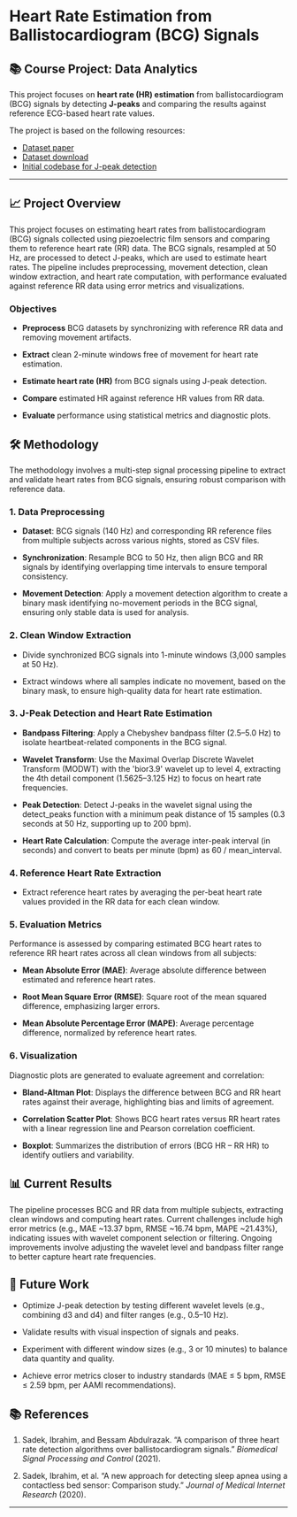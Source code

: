 # Heart Rate Estimation from Ballistocardiogram (BCG) Signals

## 📚 Course Project: Data Analytics

This project focuses on **heart rate (HR) estimation** from ballistocardiogram (BCG) signals by detecting **J-peaks** and comparing the results against reference ECG-based heart rate values.

The project is based on the following resources:
- [Dataset paper](https://www.nature.com/articles/s41597-024-03950-5)
- [Dataset download](https://doi.org/10.6084/m9.figshare.26013157)
- [Initial codebase for J-peak detection](https://codeocean.com/capsule/1398208/tree)

---
📈 Project Overview
-------------------

This project focuses on estimating heart rates from ballistocardiogram (BCG) signals collected using piezoelectric film sensors and comparing them to reference heart rate (RR) data. The BCG signals, resampled at 50 Hz, are processed to detect J-peaks, which are used to estimate heart rates. The pipeline includes preprocessing, movement detection, clean window extraction, and heart rate computation, with performance evaluated against reference RR data using error metrics and visualizations.

### Objectives

*   **Preprocess** BCG datasets by synchronizing with reference RR data and removing movement artifacts.
    
*   **Extract** clean 2-minute windows free of movement for heart rate estimation.
    
*   **Estimate heart rate (HR)** from BCG signals using J-peak detection.
    
*   **Compare** estimated HR against reference HR values from RR data.
    
*   **Evaluate** performance using statistical metrics and diagnostic plots.
    

🛠️ Methodology
---------------

The methodology involves a multi-step signal processing pipeline to extract and validate heart rates from BCG signals, ensuring robust comparison with reference data.

### 1\. Data Preprocessing

*   **Dataset**: BCG signals (140 Hz) and corresponding RR reference files from multiple subjects across various nights, stored as CSV files.
    
*   **Synchronization**: Resample BCG to 50 Hz, then align BCG and RR signals by identifying overlapping time intervals to ensure temporal consistency.
    
*   **Movement Detection**: Apply a movement detection algorithm to create a binary mask identifying no-movement periods in the BCG signal, ensuring only stable data is used for analysis.
    

### 2\. Clean Window Extraction

*   Divide synchronized BCG signals into 1-minute windows (3,000 samples at 50 Hz).
    
*   Extract windows where all samples indicate no movement, based on the binary mask, to ensure high-quality data for heart rate estimation.
    

### 3\. J-Peak Detection and Heart Rate Estimation

*   **Bandpass Filtering**: Apply a Chebyshev bandpass filter (2.5–5.0 Hz) to isolate heartbeat-related components in the BCG signal.
    
*   **Wavelet Transform**: Use the Maximal Overlap Discrete Wavelet Transform (MODWT) with the 'bior3.9' wavelet up to level 4, extracting the 4th detail component (1.5625–3.125 Hz) to focus on heart rate frequencies.
    
*   **Peak Detection**: Detect J-peaks in the wavelet signal using the detect\_peaks function with a minimum peak distance of 15 samples (0.3 seconds at 50 Hz, supporting up to 200 bpm).
    
*   **Heart Rate Calculation**: Compute the average inter-peak interval (in seconds) and convert to beats per minute (bpm) as 60 / mean\_interval.
    

### 4\. Reference Heart Rate Extraction

*   Extract reference heart rates by averaging the per-beat heart rate values provided in the RR data for each clean window.
    

### 5\. Evaluation Metrics

Performance is assessed by comparing estimated BCG heart rates to reference RR heart rates across all clean windows from all subjects:

*   **Mean Absolute Error (MAE)**: Average absolute difference between estimated and reference heart rates.
    
*   **Root Mean Square Error (RMSE)**: Square root of the mean squared difference, emphasizing larger errors.
    
*   **Mean Absolute Percentage Error (MAPE)**: Average percentage difference, normalized by reference heart rates.
    

### 6\. Visualization

Diagnostic plots are generated to evaluate agreement and correlation:

*   **Bland-Altman Plot**: Displays the difference between BCG and RR heart rates against their average, highlighting bias and limits of agreement.
    
*   **Correlation Scatter Plot**: Shows BCG heart rates versus RR heart rates with a linear regression line and Pearson correlation coefficient.
    
*   **Boxplot**: Summarizes the distribution of errors (BCG HR – RR HR) to identify outliers and variability.
    

📊 Current Results
------------------

The pipeline processes BCG and RR data from multiple subjects, extracting clean windows and computing heart rates. Current challenges include high error metrics (e.g., MAE ~13.37 bpm, RMSE ~16.74 bpm, MAPE ~21.43%), indicating issues with wavelet component selection or filtering. Ongoing improvements involve adjusting the wavelet level and bandpass filter range to better capture heart rate frequencies.

🚀 Future Work
--------------

*   Optimize J-peak detection by testing different wavelet levels (e.g., combining d3 and d4) and filter ranges (e.g., 0.5–10 Hz).
    
*   Validate results with visual inspection of signals and peaks.
    
*   Experiment with different window sizes (e.g., 3 or 10 minutes) to balance data quantity and quality.
    
*   Achieve error metrics closer to industry standards (MAE ≤ 5 bpm, RMSE ≤ 2.59 bpm, per AAMI recommendations).

## 📚 References

1. Sadek, Ibrahim, and Bessam Abdulrazak. “A comparison of three heart rate detection algorithms over ballistocardiogram signals.” *Biomedical Signal Processing and Control* (2021).

2. Sadek, Ibrahim, et al. “A new approach for detecting sleep apnea using a contactless bed sensor: Comparison study.” *Journal of Medical Internet Research* (2020).

---

